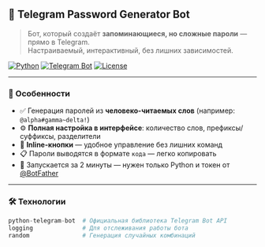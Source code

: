 ## 🔐 Telegram Password Generator Bot

> Бот, который создаёт **запоминающиеся, но сложные пароли** — прямо в Telegram.  
> Настраиваемый, интерактивный, без лишних зависимостей.

[![Python](https://img.shields.io/badge/Python-3.9%2B-blue?logo=python&style=flat-square)](https://www.python.org/)
[![Telegram Bot](https://img.shields.io/badge/Telegram-Bot-2CA5E0?logo=telegram&style=flat-square)](https://core.telegram.org/bots)
[![License](https://img.shields.io/badge/License-Apache%202.0-orange?style=flat-square)](https://www.apache.org/licenses/LICENSE-2.0)

---

### 🌟 Особенности

- ✅ Генерация паролей из **человеко-читаемых слов** (например: `@alpha#gamma~delta!`)
- ⚙️ **Полная настройка в интерфейсе**: количество слов, префиксы/суффиксы, разделители
- 🎯 **Inline-кнопки** — удобное управление без лишних команд
- 📋 Пароли выводятся в формате `кода` — легко копировать
- 🚀 Запускается за 2 минуты — нужен только Python и токен от [@BotFather](https://t.me/BotFather)

---

### 🛠️ Технологии

```python
python-telegram-bot  # Официальная библиотека Telegram Bot API
logging              # Для отслеживания работы бота
random               # Генерация случайных комбинаций
